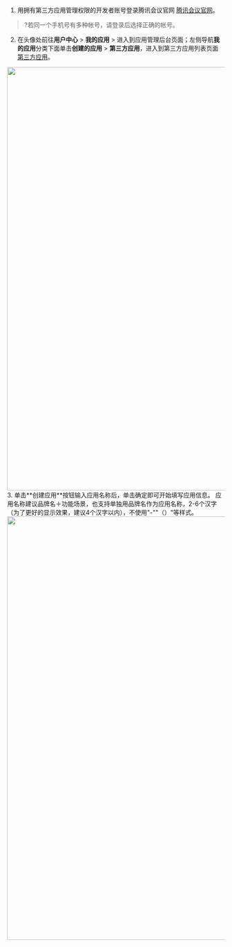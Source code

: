 1. 用拥有第三方应用管理权限的开发者账号登录腾讯会议官网 [腾讯会议官网](https://meeting.tencent.com/)。
>?若同一个手机号有多种帐号，请登录后选择正确的帐号。
2. 在头像处前往**用户中心** > **我的应用** > 进入到应用管理后台页面；左侧导航**我的应用**分类下面单击**创建的应用** > **第三方应用**，进入到第三方应用列表页面 [第三方应用](https://meeting.tencent.com/marketplace/user-third-party)。
<img style="width:978px; max-width: inherit;" src="https://qcloudimg.tencent-cloud.cn/raw/fb28f1227cf6899e2e6ecd22ab35a37f.png" />
3. 单击**创建应用**按钮输入应用名称后，单击确定即可开始填写应用信息。
应用名称建议品牌名＋功能场景，也支持单独用品牌名作为应用名称，2-6个汉字（为了更好的显示效果，建议4个汉字以内），不使用"-""（）"等样式。
<img style="width:978px; max-width: inherit;" src="https://qcloudimg.tencent-cloud.cn/raw/da5f60e0275e58135e0c14115d25679d.png" />
